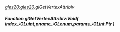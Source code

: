_[gles20](../../modules/gles20/gles20-module.md):[gles20](../../modules/gles20/gles20-module.md).glGetVertexAttribiv_
##### Function glGetVertexAttribiv:Void( index_:[GLuint](../../modules/gles20/gles20-gluint.md),pname_:[GLenum](../../modules/gles20/gles20-glenum.md),params_:[GLint](../../modules/gles20/gles20-glint.md) Ptr )
